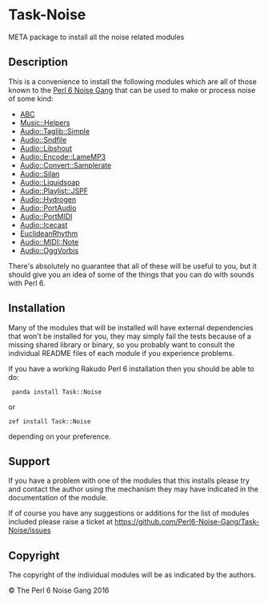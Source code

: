 # Task-Noise

META package to install all the noise related modules

## Description

This is a convenience to install the following modules which
are all of those known to the [Perl 6 Noise Gang](http://perl6.noisegang.com)
that can be used to make or process noise of some kind:

* [ABC](http://modules.perl6.org/dist/ABC)
* [Music::Helpers](http://modules.perl6.org/dist/Music::Helpers)
* [Audio::Taglib::Simple](http://modules.perl6.org/dist/Audio::Taglib::Simple)
* [Audio::Sndfile](http://modules.perl6.org/dist/Audio::Sndfile)
* [Audio::Libshout](http://modules.perl6.org/dist/Audio::Libshout)
* [Audio::Encode::LameMP3](http://modules.perl6.org/dist/Audio::Encode::LameMP3)
* [Audio::Convert::Samplerate](http://modules.perl6.org/dist/Audio::Convert::Samplerate)
* [Audio::Silan](http://modules.perl6.org/dist/Audio::Silan)
* [Audio::Liquidsoap](http://modules.perl6.org/dist/Audio::Liquidsoap)
* [Audio::Playlist::JSPF](http://modules.perl6.org/dist/Audio::Playlist::JSPF)
* [Audio::Hydrogen](http://modules.perl6.org/dist/Audio::Hydrogen)
* [Audio::PortAudio](http://modules.perl6.org/dist/Audio::PortAudio)
* [Audio::PortMIDI](http://modules.perl6.org/dist/Audio::PortMIDI)
* [Audio::Icecast](http://modules.perl6.org/dist/Audio::Icecast)
* [EuclideanRhythm](http://modules.perl6.org/dist/EuclideanRhythm)
* [Audio::MIDI::Note](http://modules.perl6.org/dist/Audio::MIDI::Note)
* [Audio::OggVorbis](http://modules.perl6.org/dist/Audio::OggVorbis)

There's absolutely no guarantee that all of these will be useful to you, but
it should give you an idea of some of the things that you can do with
sounds with Perl 6.

## Installation

Many of the modules that will be installed will have external dependencies that
won't be installed for you, they may simply fail the tests because of a missing
shared library or binary, so you probably want to consult the individual README
files of each module if you experience problems.

If you have a working Rakudo Perl 6 installation then you should be able to do:

	 panda install Task::Noise

or

	zef install Task::Noise

depending on your preference.

## Support

If you have a problem with one of the modules that this installs please try
and contact the author using the mechanism they may have indicated in the
documentation of the module.

If of course you have any suggestions or additions for the list of modules
included please raise a ticket at https://github.com/Perl6-Noise-Gang/Task-Noise/issues

## Copyright

The copyright of the individual modules will be as indicated by the authors.

© The Perl 6 Noise Gang 2016
